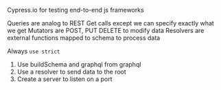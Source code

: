 Cypress.io for testing end-to-end js frameworks 

Queries are analog to REST Get calls except we can specify exactly what we get
Mutators are POST, PUT DELETE to modify data
Resolvers are external functions mapped to schema to process data

Always `use strict`

1. Use buildSchema and graphql from graphql
2. Use a resolver to  send data to the root
3. Create a server to listen on a port